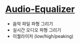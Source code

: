 # [Audio-Equalizer](https://luprwest.github.io/Audio-Equalizer/)

* 음악 파일 파형 그리기
* 실시간 오디오 파형 그리기
* 이퀄라이저 (low/high/peaking)
